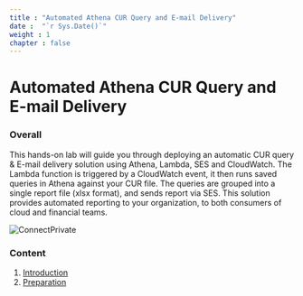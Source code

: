 ```yaml
---
title : "Automated Athena CUR Query and E-mail Delivery"
date :  "`r Sys.Date()`" 
weight : 1 
chapter : false
---
```

# Automated Athena CUR Query and E-mail Delivery

### Overall
This hands-on lab will guide you through deploying an automatic CUR query & E-mail delivery solution using Athena, Lambda, SES and CloudWatch. The Lambda function is triggered by a CloudWatch event, it then runs saved queries in Athena against your CUR file. The queries are grouped into a single report file (xlsx format), and sends report via SES. This solution provides automated reporting to your organization, to both consumers of cloud and financial teams.

![ConnectPrivate](/images/architecture.png) 

### Content
 1. [Introduction ](1-introduce/)
 2. [Preparation](2-prerequiste/)
 <!-- 3. [Connect to EC2 instance](3-accessibilitytoinstances/)
 4. [Manage session logs](4-s3log/)
 5. [Port Forwarding](5-Portfwd/)
 6. [Clean up resources](6-cleanup/) -->
